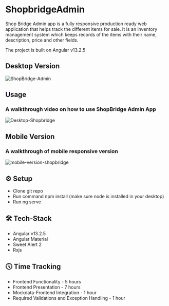 # ShopbridgeAdmin

Shop Bridge Admin app is a fully responsive production ready web application that helps track the different items for sale. It is an inventory management system which keeps records of the items with their name, description, price and other fields.

The project is built on Angular v13.2.5

## Desktop Version
![ShopBridge-Admin](https://user-images.githubusercontent.com/37466111/156913204-39605dec-564c-447a-92ae-e04fa4fd5204.png)

## Usage
### A walkthrough video on how to use ShopBridge Admin App
![Desktop-Shopbridge](https://user-images.githubusercontent.com/37466111/156914488-cf65277e-c616-46f6-bee4-83f80517e4f6.gif)

## Mobile Version
### A walkthrough of mobile responsive version
![mobile-version-shopbridge](https://user-images.githubusercontent.com/37466111/156914799-2461a261-5ba1-495d-b09e-44c06d4ed725.gif)

## ⚙ Setup
* Clone git repo
* Run command npm install (make sure node is installed in your desktop)
* Run ng serve

## 🛠 Tech-Stack
* Angular v13.2.5
* Angular Material
* Sweet Alert 2
* Rxjs

## 🕔 Time Tracking
* Frontend Functionality - 5 hours
* Frontend Presentation - 7 hours
* Mockdata-Frontend Integration - 1 hour
* Required Validations and Exception Handling - 1 hour


